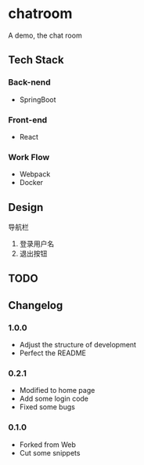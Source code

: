 # chatroom
A demo, the chat room

## Tech Stack
### Back-nend
- SpringBoot

### Front-end
- React

### Work Flow
- Webpack
- Docker

## Design
导航栏
1. 登录用户名
2. 退出按钮

## TODO

## Changelog
### 1.0.0
- Adjust the structure of development
- Perfect the README

### 0.2.1
- Modified to home page
- Add some login code
- Fixed some bugs

### 0.1.0
- Forked from Web
- Cut some snippets
